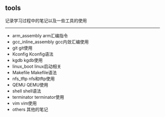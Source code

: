## tools

记录学习过程中的笔记以及一些工具的使用

---

*   arm_assembly					arm汇编指令
*   gcc_inline_assembly		  gcc内敛汇编使用
*   git	                                     git使用
*   Kconfig	                            Kconfig语法
*   kgdb	                                kgdb使用
*   linux_boot                          linux启动相关
*   Makefile	                          Makefile语法
*   nfs_tftp                               nfs和tftp使用
*   QEMU                                 QEMU使用
*   shell                                    shell语法
*   terminator                         terminator使用
*   vim                                      vim使用
*   others                                 其他的笔记



